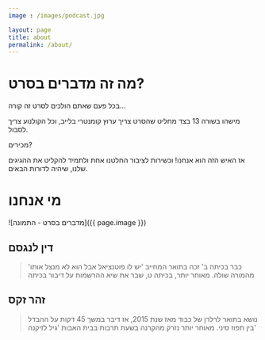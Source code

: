 ```yaml
---
image : /images/podcast.jpg

layout: page
title: about
permalink: /about/
---
```


# מה זה מדברים בסרט?
בכל פעם שאתם הולכים לסרט זה קורה...

מישהו בשורה 13 בצד מחליט שהסרט צריך ערוץ קומנטרי בלייב, וכל הקולנוע צריך לסבול.

מכירים?

אז האיש הזה הוא אנחנו! וכשירות לציבור החלטנו אחת ולתמיד להקליט את ההגיגים שלנו, שיהיה לדורות הבאים.

#  מי אנחנו
![מדברים בסרט - התמונה]({{ page.image }})
## דין לנגסם
> כבר בכיתה ב' זכה בתואר המחייב 'יש לו פוטנציאל אבל הוא לא מנצל אותו' מהמורה שולה.
> מאוחר יותר, בכיתה ט, שבר את שיא ההרשמות על דיבור בכיתה

## זהר זקס
> נושא בתואר לרלרן של כבוד מאז שנת 2015, אז דיבר במשך 45 דקות על ההבדל בין תפוז סיני.
> מאוחר יותר נזרק מהקרנה בשעת תרבות בבית האבות 'גיל לזיקנה'






